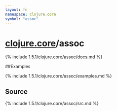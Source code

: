 ```yaml
---
layout: fn
namespace: clojure.core
symbol: "assoc"
---
```


# [clojure.core](../)/assoc

{% include 1.5.1/clojure.core/assoc/docs.md %}

##Examples

{% include 1.5.1/clojure.core/assoc/examples.md %}
## Source
{% include 1.5.1/clojure.core/assoc/src.md %}

